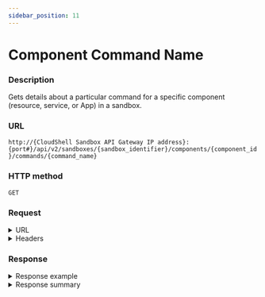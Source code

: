 ```yaml
---
sidebar_position: 11
---
```



# Component Command Name

### Description

Gets details about a particular command for a specific component (resource, service, or App) in a sandbox.

### URL

`http://{CloudShell Sandbox API Gateway IP address}:{port#}/api/v2/sandboxes/{sandbox_identifier}/components/{component_id}/commands/{command_name}`

### HTTP method

`GET`

### Request

<details>
<summary>URL</summary>

:::note
 You can get the sandbox ID from the [sandboxes](https://help.quali.com/Online%20Help/0.0/Portal/Content/API/RefGuides/Sndbx-REST-API/REST-API-V2-Ref-Guide.htm?tocpath=CloudShell%20API%20Guide%7CCloudShell%20Sandbox%20API%7C_____3#sandboxe) method, [blueprint start](https://help.quali.com/Online%20Help/0.0/Portal/Content/API/RefGuides/Sndbx-REST-API/REST-API-V2-Ref-Guide.htm?tocpath=CloudShell%20API%20Guide%7CCloudShell%20Sandbox%20API%7C_____3#blueprin3) method, and from the sandbox ID segment in the CloudShell Portal URL, the component ID from the [sandbox components](https://help.quali.com/Online%20Help/0.0/Portal/Content/API/RefGuides/Sndbx-REST-API/REST-API-V2-Ref-Guide.htm?tocpath=CloudShell%20API%20Guide%7CCloudShell%20Sandbox%20API%7C_____3#sandbox3) method and the [blueprint start](https://help.quali.com/Online%20Help/0.0/Portal/Content/API/RefGuides/Sndbx-REST-API/REST-API-V2-Ref-Guide.htm?tocpath=CloudShell%20API%20Guide%7CCloudShell%20Sandbox%20API%7C_____3#blueprin3) method, and the command's name from the [sandbox component commands](https://help.quali.com/Online%20Help/0.0/Portal/Content/API/RefGuides/Sndbx-REST-API/REST-API-V2-Ref-Guide.htm?tocpath=CloudShell%20API%20Guide%7CCloudShell%20Sandbox%20API%7C_____3#sandbox4) method.
:::

| Parameter | Description/Comments |
| --- | --- |
| `sandbox_identifier` | The id of the sandbox (`string`). |
| `component_id` | The id of the sandbox component (`string`). |
| `command_name` | The name of the component command (`string`). |

</details>

<details>
<summary>Headers</summary>

Example header format for the `component command name` method:

`Authorization: Basic <authorization token returned from the login method>`

`Content-Type: application/json`

</details>

### Response

<details>
<summary>Response example</summary>

The `component command name` method returns details about a specific component command in a particular sandbox and the actions that can be performed on the command.

```javascript
{
   "name":"my_command",
   "description":"",
   "params":[
      {
         "name":"param1",
         "description":"",
         "type":"numeric""possible values":[
            
         ],
         "default value":"""mandatory":false
      }
   ]"executions":[
      {
         "id":"0daead01-8e57-4064-81d4-84911effa911",
         "status":"Pending",
         "supports_Cancelation":"false",
         "_links":{
            "self":{
               "href":"/executions/0daead01-8e57-4064-81d4-84911effa911",
               "method":"GET"
            }"stop":{
               "href":"/executions/0daead01-8e57-4064-81d4-84911effa911",
               "method":"DELETE"
            }
         }
      }
   ],
   "_links":{
      "self":{
         "href":"/sandboxes/0daead01-8e57-4064-81d4-84911effa000/components/0daead01-8e57-4064-81d4-84911effa933/commands/my-command",
         "method":"GET"
      },
      "start":{
         "href":"/sandboxes/0daead01-8e57-4064-81d4-84911effa000/components/0daead01-8e57-4064-81d4-84911effa933/commands/my-command/start",
         "method":"POST"
      }
   }
}
```

</details>


<details>
<summary>Response summary</summary>

The response output properties of the `component command name` method are described in the following table.

| Property | Sub Property | Description/Comments |
| --- | --- | --- |
| `name` |   | The name of the command. `(string)` |
| `description` |   | A short description of the command. `(string)` |
| `params` |   | The parameters needed for the command execution. `(array)` |
|   | `name` | The parameter name. `(string)` |
|   | `description` | The parameter description. `(string)` |
|   | `type` | The parameter type ("string", "numeric", or "lookup"). `(string)` |
|   | `possible values` | All the possible values for this parameter. `(array)` |
|   | `default value` | The default value of the parameter. `(string)` |
|   | `mandatory` | Whether or not the parameter is mandatory for the command execution. `(bool)` |
| `executions` |   | The execution history for this command. `(array)` |
|   | `id` | The ID of the execution. `(string)` |
|   | `status` | The current status of the command execution ("pending", "running", "stopping", "canceled", `(string)` |
|   | `supports_cancellation` | Whether or not stopping the execution before it is completed is supported. `(bool)` |
|   | `_links` | The actions that can be performed on the execution (Get execution details, Delete execution) |
| `_links` |   | The actions that can be performed on the sandbox's component command in the user's domain: |
|   | `self` | Provides a link to get the command's details via a `GET` request. |
|   | `start` | Provides a link to get start the command's execution via a `POST` request. |
| `command_tag` | string | (For connected commands only) Tag defined for the command. Options are "power" or "remote_(remote command name)" |



</details>